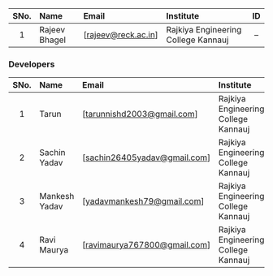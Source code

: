 
<!-- Remove all lines above this line before making changes to the file -->
| SNo. | Name          | Email               | Institute                           |  ID |
| :--: | :------------ | :------------------ | :---------------------------------- | :-: |
|   1  | Rajeev Bhagel | [rajeev@reck.ac.in] | Rajkiya Engineering College Kannauj |  –  |

### Developers
| SNo. | Name          | Email                        | Institute                           |  ID |
| :--: | :------------ | :--------------------------  | :---------------------------------- | :-: |
|   1  | Tarun         | [tarunnishd2003@gmail.com]   | Rajkiya Engineering College Kannauj |  –  |
|   2  | Sachin Yadav  | [sachin26405yadav@gmail.com] | Rajkiya Engineering College Kannauj |  –  |
|   3  | Mankesh Yadav | [yadavmankesh79@gmail.com]   | Rajkiya Engineering College Kannauj |  –  |
|   4  | Ravi Maurya   | [ravimaurya767800@gmail.com] | Rajkiya Engineering College Kannauj |  –  |
